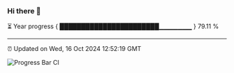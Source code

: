 ### Hi there 👋

⏳ Year progress { ███████████████████████▁▁▁▁▁▁▁ } 79.11 %

---

⏰ Updated on Wed, 16 Oct 2024 12:52:19 GMT

![Progress Bar CI](https://github.com/ZhaoGui/ZhaoGui/workflows/Progress%20Bar%20CI/badge.svg)
